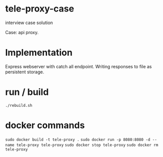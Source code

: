 # tele-proxy-case
interview case solution

Case: api proxy.

# Implementation
Express webserver with catch all endpoint. Writing responses to file as
persistent storage.

# run / build
`./rebuild.sh`

# docker commands
`sudo docker build -t tele-proxy .`
`sudo docker run -p 8080:8080 -d --name tele-proxy tele-proxy`
`sudo docker stop tele-proxy`
`sudo docker rm tele-proxy`
